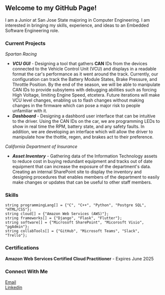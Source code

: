 ## Welcome to my GitHub Page!
I am a Junior at San Jose State majoring in Computer Engineering. I am interested in bringing my skills, experience, and ideas to an Embedded Software Engineering role. 

### Current Projects

<i>Spartan Racing </i> <br>
* <i>**VCU GUI**</i> - Designing a tool that gathers **CAN** IDs  from the devices connected to the Vehicle Control Unit (VCU) and displays in a readable format the car's performance as it went around the track. Currently, our configuration can track the Battery Module States, Brake Pressure, and Throttle Position. By the end of the season, we will be able to manipulate CAN IDs to provide subsytems with debugging abilities such as forcing High Voltage, limiting Engine Speed, etcetera. Future iterations will make VCU level changes, enabling us to flash changes without making changes in the firmware which can pose a major risk to people unfamiliar with it.
* <i>**Dashboard**</i> - Designing a dashbord user interface that can be intuitive to the driver. Using the CAN IDs on the car, we are programming LEDs to show in real time the RPM, battery state, and any safety faults. In addition, we are developing an interface which will allow the driver to manipulate how the thottle, regen, and brakes act to their preference. 

<i> California Department of Insurance </i>
* <i>**Asset Inventory**</i> - Gathering data of the Information Technology assets to reduce cost in buying redundant equipment and tracks out of date equipment that can increase the exposure of the department's data. Creating an internal SharePoint site to display the inventory and designing procedures that enables members of the department to easily make changes or updates that can be useful to other staff members. 

### Skills
```
string programmingLang[] = {"C", "C++", "Python", "Postgre SQL", "HTML/CSS"};
string cloud[] = {"Amazon Web Services (AWS)"};
string frameworks[] = {"Django", "Flask", "Flutter"};
string software[] = {"Microsoft SharePoint", "Micorosft Visio", "pgAdmin"};
string collabTools[] = {"GitHub", "Microsoft Teams", "Slack", "Trello"};
```
### Certifications
**Amazon Web Services Certified Cloud Practitioner**  - Expires June 2025

### Connect With Me
[Email](shubham.mishra2021@outlook.com)
<br>
[Linkedin](https://www.linkedin.com/in/shubham-mishra-dev/)
 

